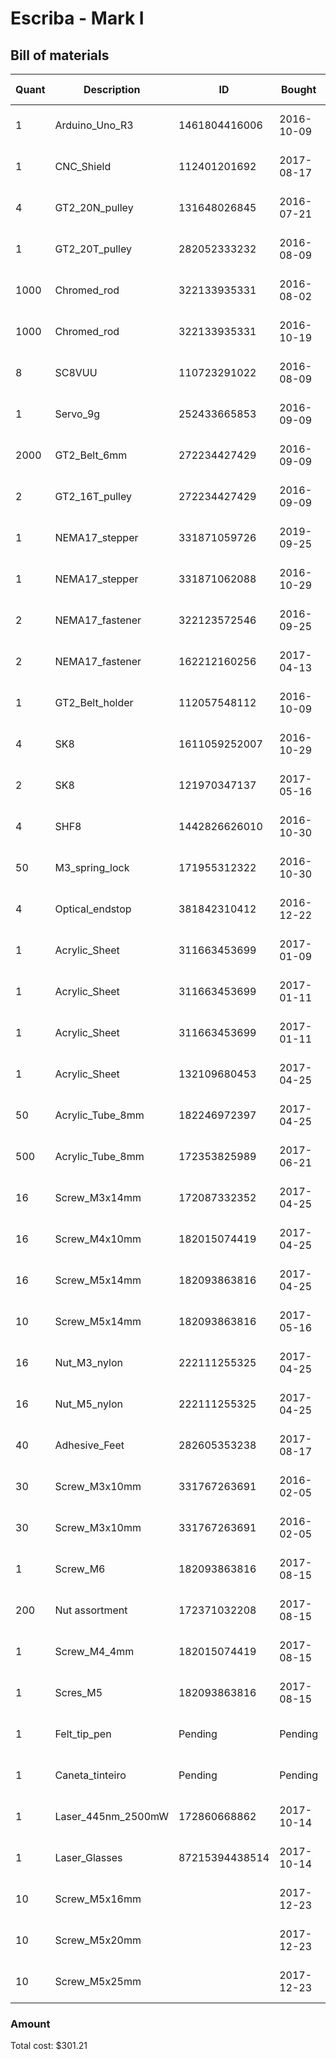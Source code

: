 # Escriba - Mark I

## Bill of materials

| Quant | Description        | ID             | Bought     | Delivered  | Unit | Charge    | Taxes (USD)      | Cost (USD) |
|-------|--------------------|----------------|------------|------------|------|-----------|------------------|------------|
|     1 | Arduino_Uno_R3     |  1461804416006 | 2016-10-09 | 2016-11-29 | each |  LUX 7.82 | 0.00 (IOF 6.38%) |            |
|     1 | CNC_Shield         |   112401201692 | 2017-08-17 | 2018-01-23 | each |  USD 7.40 | 0.00 (IOF 6.38%) |            |
|     4 | GT2_20N_pulley     |   131648026845 | 2016-07-21 | 2016-09-dd | each | USD 10.98 | 0.00 (IOF 6.38%) |            |
|     1 | GT2_20T_pulley     |   282052333232 | 2016-08-09 | 2016-09-1d | each |  USD 2.35 | 0.00 (IOF 6.38%) |            |
|  1000 | Chromed_rod        |   322133935331 | 2016-08-02 | 2016-10-10 | mm   | USD 11.56 | 0.00 (IOF 6.38%) |            |
|  1000 | Chromed_rod        |   322133935331 | 2016-10-19 | 2016-11-17 | mm   | USD 11.58 | 0.00 (IOF 6.38%) |            |
|     8 | SC8VUU             |   110723291022 | 2016-08-09 | 2016-09-20 | each | USD 18.04 | 0.00 (IOF 6.38%) |            |
|     1 | Servo_9g           |   252433665853 | 2016-09-09 | 2016-10-04 | each |  USD 3.56 | 0.00 (IOF 6.38%) |            |
|  2000 | GT2_Belt_6mm       |   272234427429 | 2016-09-09 | 2016-10-25 | mm   |  USD 7.68 | 0.00 (IOF 6.38%) |            |
|     2 | GT2_16T_pulley     |   272234427429 | 2016-09-09 | 2016-10-25 | each |  USD 0.00 | 0.00 (IOF 6.38%) |       0.00 |
|     1 | NEMA17_stepper     |   331871059726 | 2019-09-25 | 2016-10-28 | each | USD 10.38 | 0.00 (IOF 6.38%) |            |
|     1 | NEMA17_stepper     |   331871062088 | 2016-10-29 | 2017-mm-dd | each | USD 10.38 | 0.00 (IOF 6.38%) |            |
|     2 | NEMA17_fastener    |   322123572546 | 2016-09-25 | 2016-11-17 | each |  GBP 5.54 | 0.00 (IOF 6.38%) |            |
|     2 | NEMA17_fastener    |   162212160256 | 2017-04-13 | 2016-11-17 | each | EUR 10.08 | 0.00 (IOF 6.38%) |            |
|     1 | GT2_Belt_holder    |   112057548112 | 2016-10-09 | 2017-01-12 | each |  USD 2.71 | 0.00 (IOF 6.38%) |            |
|     4 | SK8                |  1611059252007 | 2016-10-29 | 2017-01-05 | each |  USD 4.74 | 0.00 (IOF 6.38%) |            |
|     2 | SK8                |   121970347137 | 2017-05-16 | Pending    | each |  EUR 2.30 | 0.00 (IOF 6.38%) |            |
|     4 | SHF8               |  1442826626010 | 2016-10-30 | 2017-01-03 | each |  EUR 6.28 | 0.00 (IOF 6.38%) |            |
|    50 | M3_spring_lock     |   171955312322 | 2016-10-30 | 2017-03-21 | each |  USD 1.44 | 0.00 (IOF 6.38%) |            |
|     4 | Optical_endstop    |   381842310412 | 2016-12-22 | 2017-05-18 | each |  USD 3.21 | 0.00 (IOF 6.38%) |            |
|     1 | Acrylic_Sheet      |   311663453699 | 2017-01-09 | 2017-03-27 | each |  USD 5.89 | 0.00 (IOF 6.38%) |            |
|     1 | Acrylic_Sheet      |   311663453699 | 2017-01-11 | 2017-07-12 | each |  USD 5.89 | 0.00 (IOF 6.38%) |            |
|     1 | Acrylic_Sheet      |   311663453699 | 2017-01-11 | 2017-07-12 | each |  USD 5.89 | 0.00 (IOF 6.38%) |            |
|     1 | Acrylic_Sheet      |   132109680453 | 2017-04-25 | 2017-05-18 | each |  USD 5.89 | 0.00 (IOF 6.38%) |            |
|    50 | Acrylic_Tube_8mm   |   182246972397 | 2017-04-25 | 2017-05-dd | mm   |  USD 4.59 | 0.00 (IOF 6.38%) |            |
|   500 | Acrylic_Tube_8mm   |   172353825989 | 2017-06-21 | Pending    | mm   | USD 10.88 | 0.00 (IOF 6.38%) |            |
|    16 | Screw_M3x14mm      |   172087332352 | 2017-04-25 | 2017-05-dd | each |  USD 1.82 | 0.00 (IOF 6.38%) |            |
|    16 | Screw_M4x10mm      |   182015074419 | 2017-04-25 | 2017-05-dd | each |  USD 2.04 | 0.00 (IOF 6.38%) |            |
|    16 | Screw_M5x14mm      |   182093863816 | 2017-04-25 | 2017-05-dd | each |  USD 2.18 | 0.00 (IOF 6.38%) |            |
|    10 | Screw_M5x14mm      |   182093863816 | 2017-05-16 | 2017-07-dd | each |  USD 2.17 | 0.00 (IOF 6.38%) |            |
|    16 | Nut_M3_nylon       |   222111255325 | 2017-04-25 | 2017-07-dd | each |  USD 1.72 | 0.00 (IOF 6.38%) |            |
|    16 | Nut_M5_nylon       |   222111255325 | 2017-04-25 | 2017-07-dd | each |  USD 2.02 | 0.00 (IOF 6.38%) |            |
|    40 | Adhesive_Feet      |   282605353238 | 2017-08-17 | Pending    | each |  USD 0.12 | 0.00 (IOF 6.38%) |            |
|    30 | Screw_M3x10mm      |   331767263691 | 2016-02-05 | 2016-xx-xx | each |  USD 0.99 | 0.00 (IOF 6.38%) |            |
|    30 | Screw_M3x10mm      |   331767263691 | 2016-02-05 | 2016-xx-xx | each |  USD 0.99 | 0.00 (IOF 6.38%) |            |
|     1 | Screw_M6           |   182093863816 | 2017-08-15 | Pending    | each |  USD 2.36 | 0.00 (IOF 6.38%) |            |
|   200 | Nut assortment     |   172371032208 | 2017-08-15 | Pending    | each |  USD 0.17 | 0.00 (IOF 6.38%) |            |
|     1 | Screw_M4_4mm       |   182015074419 | 2017-08-15 | Pending    | each |  USD 3.79 | 0.00 (IOF 6.38%) |            |
|     1 | Scres_M5           |   182093863816 | 2017-08-15 | Pending    | each |  USD 2.62 | 0.00 (IOF 6.38%) |            |
|     1 | Felt_tip_pen       | Pending        | Pending    | Pending    | each |  USD 0.00 | 0.00 (IOF 6.38%) |            |
|     1 | Caneta_tinteiro    | Pending        | Pending    | Pending    | each |  USD 0.00 | 0.00 (IOF 6.38%) |            |
|     1 | Laser_445nm_2500mW |   172860668862 | 2017-10-14 | 2017-11-27 | each | USD 78.22 | 0.00 (IOF 6.38%) |            |
|     1 | Laser_Glasses      | 87215394438514 | 2017-10-14 | 2017-10-14 | each | USD 19.84 | 0.00 (IOF 6.38%) |            |
|    10 | Screw_M5x16mm      |                | 2017-12-23 | Pending    | each |  USD 1.77 | 0.00 (IOF 6.38%) |            |
|    10 | Screw_M5x20mm      |                | 2017-12-23 | Pending    | each |  USD 2.05 | 0.00 (IOF 6.38%) |            |
|    10 | Screw_M5x25mm      |                | 2017-12-23 | Pending    | each |  USD 2.05 | 0.00 (IOF 6.38%) |            |

### Amount
Total cost: $301.21
